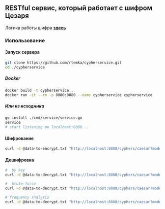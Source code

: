 ## RESTful сервис, который работает с шифром Цезаря

Логика работы шифра **[здесь](https://github.com/rtemka/caesarcypher)**

### **Использование**

#### Запуск сервера

```bash
git clone https://github.com/rtemka/cypherservice.git
cd ./cypherservice
```

##### **Docker**

```bash
docker build -t cypherservice .
docker run -it --rm -p 8080:8080 --name cypherservice cypherservice
```

##### **Или из исходника**

```bash
go install ./cmd/service/service.go
service
# start listening on localhost:8080...
```

#### **Шифрование**

```bash
curl -d @data-to-encrypt.txt "http://localhost:8080/cyphers/caesar?mode=encode&key=23" > response.txt
```

#### **Дешифровка**

```bash
#  by key
curl -d @data-to-decrypt.txt "http://localhost:8080/cyphers/caesar?mode=decode&key=23" > response.txt

#  brute-force
curl -d @data-to-decrypt.txt "http://localhost:8080/cyphers/caesar?mode=decode&method=brute-force" > response.txt

# frequency analysis
curl -d @data-to-decrypt.txt "http://localhost:8080/cyphers/caesar?mode=encode&method=freq" > response.txt
```
